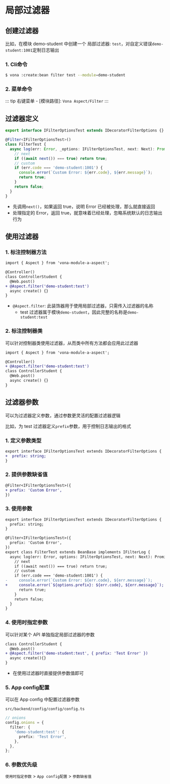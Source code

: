 # 局部过滤器

## 创建过滤器

比如，在模块 demo-student 中创建一个 局部过滤器: `test`，对自定义错误`demo-student:1001`定制日志输出

### 1. Cli命令

``` bash
$ vona :create:bean filter test --module=demo-student
```

### 2. 菜单命令

::: tip
右键菜单 - [模块路径]: `Vona Aspect/Filter`
:::

## 过滤器定义

``` typescript
export interface IFilterOptionsTest extends IDecoratorFilterOptions {}

@Filter<IFilterOptionsTest>()
class FilterTest {
  async log(err: Error, _options: IFilterOptionsTest, next: Next): Promise<boolean> {
    // next
    if ((await next()) === true) return true;
    // custom
    if (err.code === 'demo-student:1001') {
      console.error(`Custom Error: ${err.code}, ${err.message}`);
      return true;
    }
    return false;
  }
}
```

- 先调用`next()`，如果返回 true，说明 Error 已经被处理，那么就直接返回
- 处理指定的 Error，返回 true，就意味着已经处理，忽略系统默认的日志输出行为

## 使用过滤器

### 1. 标注控制器方法

``` diff
import { Aspect } from 'vona-module-a-aspect';

@Controller()
class ControllerStudent {
  @Web.post()
+ @Aspect.filter('demo-student:test')
  async create() {}
}
```

- `@Aspect.filter`: 此装饰器用于使用局部过滤器，只需传入过滤器的名称
  - test 过滤器属于模块`demo-student`，因此完整的名称是`demo-student:test`

### 2. 标注控制器类

可以针对控制器类使用过滤器，从而类中所有方法都会应用此过滤器

``` diff
import { Aspect } from 'vona-module-a-aspect';

@Controller()
+ @Aspect.filter('demo-student:test')
class ControllerStudent {
  @Web.post()
  async create() {}
}
```

## 过滤器参数

可以为过滤器定义参数，通过参数更灵活的配置过滤器逻辑

比如，为 test 过滤器定义`prefix`参数，用于控制日志输出的格式

### 1. 定义参数类型

``` diff
export interface IFilterOptionsTest extends IDecoratorFilterOptions {
+  prefix: string;
}
```

### 2. 提供参数缺省值

``` diff
@Filter<IFilterOptionsTest>({
+ prefix: 'Custom Error',
})
```

### 3. 使用参数

``` diff
export interface IFilterOptionsTest extends IDecoratorFilterOptions {
  prefix: string;
}

@Filter<IFilterOptionsTest>({
  prefix: 'Custom Error',
})
export class FilterTest extends BeanBase implements IFilterLog {
  async log(err: Error, options: IFilterOptionsTest, next: Next): Promise<boolean> {
    // next
    if ((await next()) === true) return true;
    // custom
    if (err.code === 'demo-student:1001') {
-     console.error(`Custom Error: ${err.code}, ${err.message}`);
+     console.error(`${options.prefix}: ${err.code}, ${err.message}`);
      return true;
    }
    return false;
  }
}
```

### 4. 使用时指定参数

可以针对某个 API 单独指定局部过滤器的参数

``` diff
class ControllerStudent {
  @Web.post()
+ @Aspect.filter('demo-student:test', { prefix: 'Test Error' })
  async create(){}
}
```

- 在使用过滤器时直接提供参数值即可

### 5. App config配置

可以在 App config 中配置过滤器参数

`src/backend/config/config/config.ts`

``` typescript
// onions
config.onions = {
  filter: {
    'demo-student:test': {
      prefix: 'Test Error',
    },
  },
};
```

### 6. 参数优先级

`使用时指定参数` > `App config配置` > `参数缺省值`
